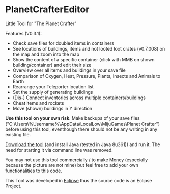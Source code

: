 # PlanetCrafterEditor
Little Tool for "The Planet Crafter"

Features (V0.3.1):
+ Check save files for doubled items in containers
+ See locations of buildings, items and not looted loot crates (v0.7.008) on the map and zoom into the map
+ Show the content of a specific container (click with MMB on shown building/container) and edit their size
+ Overview over all items and buildings in your save file
+ Comparison of Oxygen, Heat, Pressure, Plants, Insects and Animals to Earth
+ Rearrange your Teleporter location list
+ Set the supply of generating buildings
+ (Dis-) Connect inventories across multiple containers/buildings
+ Cheat items and rockets
+ Move (shown) buildings in Y direction



__Use this tool on your own risk__. Make backups of your save files ("C:\Users\\%Username%\AppData\LocalLow\MijuGames\Planet Crafter") before using this tool, eventhough there should not be any writing in any existing file.

[Download the tool](https://github.com/mcnicki2002/PlanetCrafterEditor/raw/main/Compiled_Versions/PlanetCrafterEditorV0.3.1.jar) (and install Java (tested in Java 8u361)) and run it. The need for starting it via command line was removed.




You may not use this tool commercially / to make Money (especially because the picture are not mine) but feel free to add your own functionalities to this code.

This Tool was developed in [Eclipse](https://www.eclipse.org/downloads/) thus the source code is an Eclipse Project.
